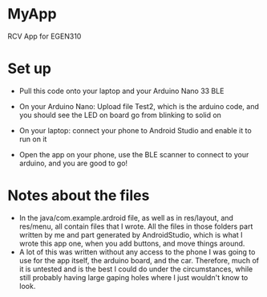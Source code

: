 # MyApp
RCV App for EGEN310

# Set up
- Pull this code onto your laptop and your Arduino Nano 33 BLE
- On your Arduino Nano: Upload file Test2, which is the arduino code, and you should see the LED on board go from blinking to solid on

- On your laptop: connect your phone to Android Studio and enable it to run on it
- Open the app on your phone, use the BLE scanner to connect to your arduino, and you are good to go!

# Notes about the files
- In the java/com.example.ardroid file, as well as in res/layout, and res/menu, all contain files that I wrote. All the files in those
folders part written by me and part generated by AndroidStudio, which is what I wrote this app one, when you add buttons, and move things
around.
- A lot of this was written without any access to the phone I was going to use for the app itself, the arduino board, and the car. Therefore, much of it is untested and is the best I could do under the circumstances, while still probably having large gaping holes where I just wouldn't know to look.
